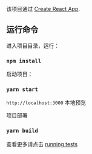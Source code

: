 该项目通过 [Create React App](https://github.com/facebook/create-react-app).

## 运行命令

进入项目目录，运行：
### `npm install`

启动项目：

### `yarn start`

`http://localhost:3000` 本地预览


项目部署<br />
### `yarn build`
查看更多请点击 [running tests](https://facebook.github.io/create-react-app/docs/running-tests)
